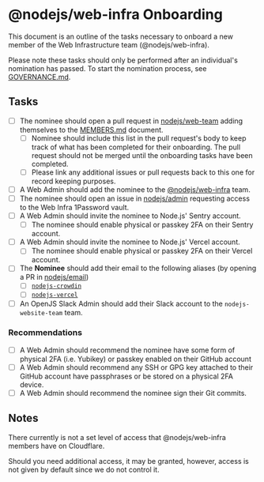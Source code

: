# @nodejs/web-infra Onboarding

This document is an outline of the tasks necessary to onboard a new member of the Web Infrastructure team (@nodejs/web-infra).

Please note these tasks should only be performed after an individual's nomination has passed.
To start the nomination process, see [GOVERNANCE.md](../GOVERNANCE.md).

## Tasks

- [ ] The nominee should open a pull request in [nodejs/web-team](https://github.com/nodejs/web-team) adding themselves to the [MEMBERS.md](https://github.com/nodejs/web-team/blob/main/MEMBERS.md#nodejs-web-infra-team-nodejsweb-infra) document.
  - [ ] Nominee should include this list in the pull request's body to keep track of what has been completed for their onboarding. The pull request should not be merged until the onboarding tasks have been completed.
  - [ ] Please link any additional issues or pull requests back to this one for record keeping purposes.
- [ ] A Web Admin should add the nominee to the [@nodejs/web-infra](https://github.com/orgs/nodejs/teams/web-infra) team.
- [ ] The nominee should open an issue in [nodejs/admin](https://github.com/nodejs/admin) requesting access to the Web Infra 1Password vault.
- [ ] A Web Admin should invite the nominee to Node.js' Sentry account.
  - [ ] The nominee should enable physical or passkey 2FA on their Sentry account.
- [ ] A Web Admin should invite the nominee to Node.js' Vercel account.
  - [ ] The nominee should enable physical or passkey 2FA on their Vercel account.
- [ ] The **Nominee** should add their email to the following aliases (by opening a PR in [nodejs/email](https://github.com/nodejs/email))
	- [ ] [`nodejs-crowdin`](https://github.com/nodejs/email/blob/main/iojs.org/aliases.json#L174)
	- [ ] [`nodejs-vercel`](https://github.com/nodejs/email/blob/main/iojs.org/aliases.json#L241)
- [ ] An OpenJS Slack Admin should add their Slack account to the `nodejs-website-team` team.

### Recommendations

- [ ] A Web Admin should recommend the nominee have some form of physical 2FA (i.e. Yubikey) or passkey enabled on their GitHub account
- [ ] A Web Admin should recommend any SSH or GPG key attached to their GitHub account have passphrases or be stored on a physical 2FA device.
- [ ] A Web Admin should recommend the nominee sign their Git commits.

## Notes

There currently is not a set level of access that @nodejs/web-infra members have on Cloudflare.

Should you need additional access, it may be granted, however, access is not given by default since we do not control it.
